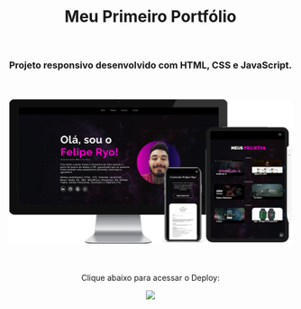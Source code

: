 <h1 align="center">
  Meu Primeiro Portfólio</h1>
<br>
<h3 align="center">Projeto responsivo desenvolvido com HTML, CSS e JavaScript.</h3>
<br>
<br>

<div align="center">
  <img width="800px" src="https://github.com/feliperyo/first-portfolio/blob/master/assets/mockups/mockup.png?raw=true"/>
</div>
<br>
<div align="center">
  <br>
  <p>Clique abaixo para acessar o Deploy:</p>
<a href="https://feliperyo.github.io/first-portfolio/" target="_blank"><img src="https://img.shields.io/website-up-down-green-red/http/cv.lbesson.qc.to.svg"></a>
</div>

